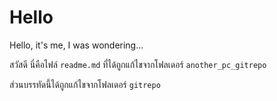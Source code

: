# Hello
Hello, it's me, I was wondering...

สวัสดี นี่คือไฟล์ `readme.md` ที่ได้ถูกแก้ไขจากโฟลเดอร์ `another_pc_gitrepo`

ส่วนบรรทัดนี้ได้ถูกแก้ไขจากโฟลเดอร์ `gitrepo`